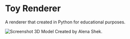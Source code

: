 # Toy Renderer
A renderer that created in Python for educational purposes.


![Screenshot](https://ucc0d2c584ebbeaa776729c22c7a.dl.dropboxusercontent.com/cd/0/inline/AvAmnTaNE1TEhJ6eO5PFVROHK8xSAC_bklRcCTAqX97pPzP7MvUmGvRZ0LeihIy7b88OuxECcoj5Zgk2-5kkcSF1bKkDfljzzNbecc4p1hx61QqeFurWEClrbOuI0TVHGBA/file#)
3D Model Created by Alena Shek.
